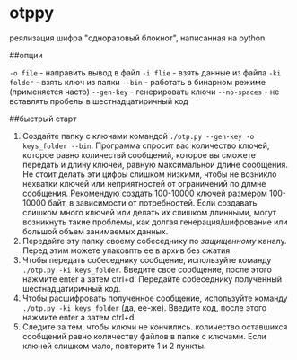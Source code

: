 otppy
=====
реялизация шифра "одноразовый блокнот", написанная на python

##опции

`-o file` - направить вывод в файл 
`-i flie` - взять данные из файла 
`-ki folder` - взять ключ из папки 
`--bin` - работать в бинарном режиме (применяется часто) 
`--gen-key` - генерировать ключи 
`--no-spaces` - не вставлять пробелы в шестнадцатиричный код 

##быстрый старт

1. Создайте папку с ключами командой `./otp.py --gen-key -o keys_folder --bin`. Программа спросит вас количество ключей, которое равно количествй сообщений, которое вы сможете передать и длину ключей, равную максимальной длине сообщения. Не стоит делать эти цифры слишком низкими, чтобы не возникло нехватки ключей или неприятностей от ограничений по длмне сообщения. Рекомендую создать 100-10000 ключей размером 100-10000 байт, в зависимости от потребностей. Если создавать слишком много ключей или делать их слишком длинными, могут возникнуть такие проблемы, как долгая генерация/шифрование или большой объем занимаемых данных.
2. Передайте эту папку своему собеседнику по *защищенному* каналу. Перед этим можете упаковпть ее в архив без сжатия.
3. Чтобы передать собеседнику сообщение, используйте команду `./otp.py -ki keys_folder`. Введите свое сообщение, после этого нажмите enter а затем ctrl+d. Передайте собеседнику полученный шестнадцатиричный код.
4. Чтобы расшифровать полученное сообщение, используйте команду `./otp.py -ki keys_folder` (да, ее-же). Введите код, после этого нажмите enter а затем ctrl+d.
5. Следите за тем, чтобы ключи не кончились. количество оставшихся сообщений равно количеству файлов в папке с ключами. Если ключей слишком мало, повторите 1 и 2 пункты.
